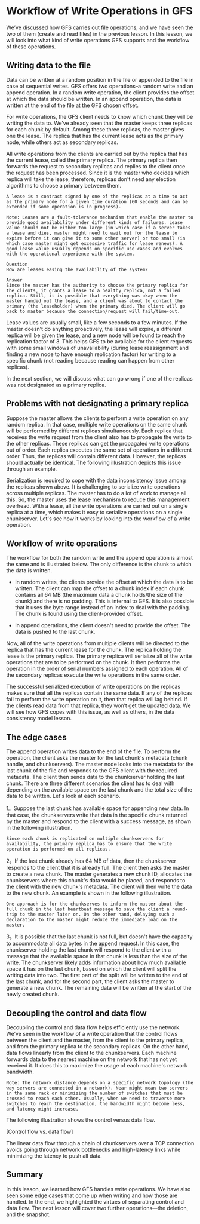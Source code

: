 # Workflow of Write Operations in GFS
We’ve discussed how GFS carries out file operations, and we have seen the two of them (create and read files) in the previous lesson. In this lesson, we will look into what kind of write operations GFS supports and the workflow of these operations.

## Writing data to the file
Data can be written at a random position in the file or appended to the file in case of sequential writes. GFS offers two operations–a random write and an append operation. In a random write operation, the client provides the offset at which the data should be written. In an append operation, the data is written at the end of the file at the GFS chosen offset.

For write operations, the GFS client needs to know which chunk they will be writing the data to. We’ve already seen that the master keeps three replicas for each chunk by default. Among these three replicas, the master gives one the lease. The replica that has the current lease acts as the primary node, while others act as secondary replicas.




All write operations from the clients are carried out by the replica that has the current lease, called the primary replica. The primary replica then forwards the request to secondary replicas and replies to the client once the request has been processed. Since it is the master who decides which replica will take the lease, therefore, replicas don't need any election algorithms to choose a primary between them.
```
A lease is a contract signed by one of the replicas at a time to act as the primary node for a given time duration (60 seconds and can be extended if some operation is in progress).
```

```
Note: Leases are a fault-tolerance mechanism that enable the master to provide good availability under different kinds of failures. Lease value should not be either too large (in which case if a server takes a lease and dies, master might need to wait out for the lease to expire before it can give it to some other server) or too small (in which case master might get excessive traffic for lease renews). A good lease value usually depends on specific use cases and evolves with the operational experience with the system.
```
```
Question
How are leases easing the availability of the system?

Answer
Since the master has the authority to choose the primary replica for the clients, it grants a lease to a healthy replica, not a failed replica. Still, it is possible that everything was okay when the master handed out the lease, and a client was about to contact the primary (the leaseholder) when the primary died. The client will go back to master because the connection/request will fail/time-out.
```
Lease values are usually small, like a few seconds to a few minutes. If the master doesn’t do anything proactively, the lease will expire, a different replica will be given the lease, and a new node will be found to reach the replication factor of 3. This helps GFS to be available for the client requests with some small windows of unavailability (during lease reassignment and finding a new node to have enough replication factor) for writing to a specific chunk (not reading because reading can happen from other replicas).

In the next section, we will discuss what can go wrong if one of the replicas was not designated as a primary replica.

## Problems with not designating a primary replica

Suppose the master allows the clients to perform a write operation on any random replica. In that case, multiple write operations on the same chunk will be performed by different replicas simultaneously. Each replica that receives the write request from the client also has to propagate the write to the other replicas. These replicas can get the propagated write operations out of order. Each replica executes the same set of operations in a different order. Thus, the replicas will contain different data. However, the replicas should actually be identical. The following illustration depicts this issue through an example.



Serialization is required to cope with the data inconsistency issue among the replicas shown above. It is challenging to serialize write operations across multiple replicas. The master has to do a lot of work to manage all this. So, the master uses the lease mechanism to reduce this management overhead. With a lease, all the write operations are carried out on a single replica at a time, which makes it easy to serialize operations on a single chunkserver. Let's see how it works by looking into the workflow of a write operation.

## Workflow of write operations
The workflow for both the random write and the append operation is almost the same and is illustrated below. The only difference is the chunk to which the data is written.

- In random writes, the clients provide the offset at which the data is to be written. The client can map the offset to a chunk index if each chunk contains all 64 MB (the maximum data a chunk holds/the size of the chunk) and there is no padding. This is internal to GFS. It is also possible that it uses the byte range instead of an index to deal with the padding. The chunk is found using the client-provided offset.

- In append operations, the client doesn't need to provide the offset. The data is pushed to the last chunk.

Now, all of the write operations from multiple clients will be directed to the replica that has the current lease for the chunk. The replica holding the lease is the primary replica. The primary replica will serialize all of the write operations that are to be performed on the chunk. It then performs the operation in the order of serial numbers assigned to each operation. All of the secondary replicas execute the write operations in the same order.

The successful serialized execution of write operations on the replicas makes sure that all the replicas contain the same data. If any of the replicas fail to perform the write operation on it, then that replica will lag behind. If the clients read data from that replica, they won’t get the updated data. We will see how GFS copes with this issue, as well as others, in the data consistency model lesson.
## The edge cases
The append operation writes data to the end of the file. To perform the operation, the client asks the master for the last chunk's metadata (chunk handle, and chunkservers). The master node looks into the metadata for the last chunk of the file and responds to the GFS client with the required metadata. The client then sends data to the chunkserver holding the last chunk. There are three different scenarios the client has to deal with depending on the available space on the last chunk and the total size of the data to be written. Let's look at each scenario.

1。Suppose the last chunk has available space for appending new data. In that case, the chunkservers write that data in the specific chunk returned by the master and respond to the client with a success message, as shown in the following illustration.

```
Since each chunk is replicated on multiple chunkservers for availability, the primary replica has to ensure that the write operation is performed on all replicas.
```

2。If the last chunk already has 64 MB of data, then the chunkserver responds to the client that it is already full. The client then asks the master to create a new chunk. The master generates a new chunk ID, allocates the chunkservers where this chunk's data would be placed, and responds to the client with the new chunk's metadata. The client will then write the data to the new chunk. An example is shown in the following illustration.

```
One approach is for the chunkserves to inform the master about the full chunk in the last heartbeat message to save the client a round-trip to the master later on. On the other hand, delaying such a declaration to the master might reduce the immediate load on the master.
```

3。It is possible that the last chunk is not full, but doesn't have the capacity to accommodate all data bytes in the append request. In this case, the chunkserver holding the last chunk will respond to the client with a message that the available space in that chunk is less than the size of the write. The chunkserver likely adds information about how much available space it has on the last chunk, based on which the client will split the writing data into two. The first part of the split will be written to the end of the last chunk, and for the second part, the client asks the master to generate a new chunk. The remaining data will be written at the start of the newly created chunk.

## Decoupling the control and data flow
Decoupling the control and data flow helps efficiently use the network. We’ve seen in the workflow of a write operation that the control flows between the client and the master, from the client to the primary replica, and from the primary replica to the secondary replicas. On the other hand, data flows linearly from the client to the chunkservers. Each machine forwards data to the nearest machine on the network that has not yet received it. It does this to maximize the usage of each machine's network bandwidth.
```
Note: The network distance depends on a specific network topology (the way servers are connected in a network). Near might mean two servers in the same rack or minimizing the number of switches that must be crossed to reach each other. Usually, when we need to traverse more switches to reach the destination, the bandwidth might become less, and latency might increase.
```
The following illustration shows the control versus data flow.

[Control flow vs. data flow]

The linear data flow through a chain of chunkservers over a TCP connection avoids going through network bottlenecks and high-latency links while minimizing the latency to push all data.

## Summary
In this lesson, we learned how GFS handles write operations. We have also seen some edge cases that come up when writing and how those are handled. In the end, we highlighted the virtues of separating control and data flow. The next lesson will cover two further operations—the deletion, and the snapshot.
